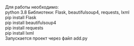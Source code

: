 Для работы необходимо:  
python 3.8
Библиотеки: Flask, beautifulsoup4, requests, lxml  
pip install Flask  
pip install beautifulsoup4  
pip install requests  
pip install lxml  
Запускается проект через файл add.py
